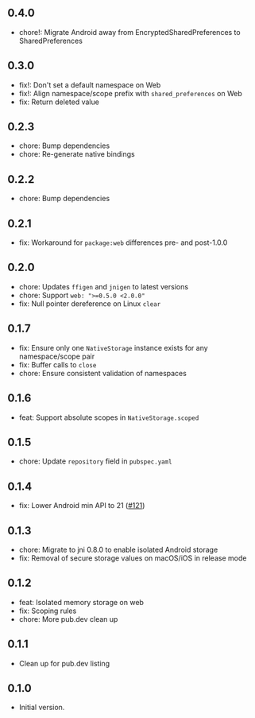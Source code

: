 ## 0.4.0

- chore!: Migrate Android away from EncryptedSharedPreferences to SharedPreferences

## 0.3.0

- fix!: Don't set a default namespace on Web
- fix!: Align namespace/scope prefix with `shared_preferences` on Web
- fix: Return deleted value

## 0.2.3

- chore: Bump dependencies
- chore: Re-generate native bindings

## 0.2.2

- chore: Bump dependencies

## 0.2.1

- fix: Workaround for `package:web` differences pre- and post-1.0.0

## 0.2.0

- chore: Updates `ffigen` and `jnigen` to latest versions
- chore: Support `web: ">=0.5.0 <2.0.0"`
- fix: Null pointer dereference on Linux `clear`

## 0.1.7

- fix: Ensure only one `NativeStorage` instance exists for any namespace/scope pair
- fix: Buffer calls to `close`
- chore: Ensure consistent validation of namespaces

## 0.1.6

- feat: Support absolute scopes in `NativeStorage.scoped`

## 0.1.5

- chore: Update `repository` field in `pubspec.yaml`

## 0.1.4

- fix: Lower Android min API to 21 ([#121](https://github.com/celest-dev/celest/issues/121))

## 0.1.3

- chore: Migrate to jni 0.8.0 to enable isolated Android storage
- fix: Removal of secure storage values on macOS/iOS in release mode

## 0.1.2

- feat: Isolated memory storage on web
- fix: Scoping rules
- chore: More pub.dev clean up

## 0.1.1

- Clean up for pub.dev listing

## 0.1.0

- Initial version.
